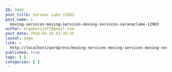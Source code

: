 ```yaml
---
ID: 5065
post_title: Saranac Lake 12983
post_name: >
  moving-services-moving-services-moving-services-saranaclake-12983
author: mrgabonijeff@gmail.com
post_date: 2018-03-28 01:38:35
layout: page
link: >
  http://localhost/wordpress/moving-services-moving-services-moving-services-saranaclake-12983/
published: true
tags: [ ]
categories: [ ]
---
```

